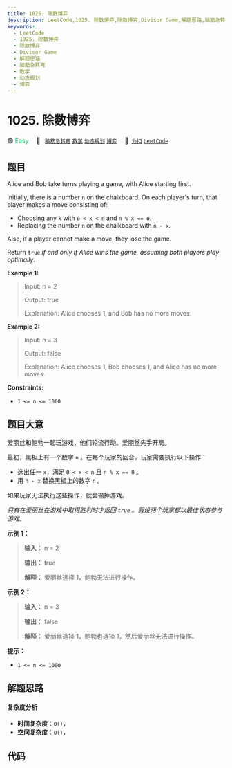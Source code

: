 ```yaml
---
title: 1025. 除数博弈
description: LeetCode,1025. 除数博弈,除数博弈,Divisor Game,解题思路,脑筋急转弯,数学,动态规划,博弈
keywords:
  - LeetCode
  - 1025. 除数博弈
  - 除数博弈
  - Divisor Game
  - 解题思路
  - 脑筋急转弯
  - 数学
  - 动态规划
  - 博弈
---
```


# 1025. 除数博弈

🟢 <font color=#15bd66>Easy</font>&emsp; 🔖&ensp; [`脑筋急转弯`](/tag/brainteaser.md) [`数学`](/tag/math.md) [`动态规划`](/tag/dynamic-programming.md) [`博弈`](/tag/game-theory.md)&emsp; 🔗&ensp;[`力扣`](https://leetcode.cn/problems/divisor-game) [`LeetCode`](https://leetcode.com/problems/divisor-game)

## 题目

Alice and Bob take turns playing a game, with Alice starting first.

Initially, there is a number `n` on the chalkboard. On each player's turn,
that player makes a move consisting of:

  * Choosing any `x` with `0 < x < n` and `n % x == 0`.
  * Replacing the number `n` on the chalkboard with `n - x`.

Also, if a player cannot make a move, they lose the game.

Return `true` _if and only if Alice wins the game, assuming both players play
optimally_.



**Example 1:**

> Input: n = 2
> 
> Output: true
> 
> Explanation: Alice chooses 1, and Bob has no more moves.

**Example 2:**

> Input: n = 3
> 
> Output: false
> 
> Explanation: Alice chooses 1, Bob chooses 1, and Alice has no more moves.

**Constraints:**

  * `1 <= n <= 1000`


## 题目大意

爱丽丝和鲍勃一起玩游戏，他们轮流行动。爱丽丝先手开局。

最初，黑板上有一个数字 `n` 。在每个玩家的回合，玩家需要执行以下操作：

  * 选出任一 `x`，满足 `0 < x < n` 且 `n % x == 0` 。
  * 用 `n - x` 替换黑板上的数字 `n` 。

如果玩家无法执行这些操作，就会输掉游戏。

_只有在爱丽丝在游戏中取得胜利时才返回  `true` 。假设两个玩家都以最佳状态参与游戏。_



**示例 1：**

> 
> 
> 
> 
> 
> **输入：** n = 2
> 
> **输出：** true
> 
> **解释：** 爱丽丝选择 1，鲍勃无法进行操作。
> 
> 

**示例 2：**

> 
> 
> 
> 
> 
> **输入：** n = 3
> 
> **输出：** false
> 
> **解释：** 爱丽丝选择 1，鲍勃也选择 1，然后爱丽丝无法进行操作。
> 
> 



**提示：**

  * `1 <= n <= 1000`


## 解题思路

#### 复杂度分析

- **时间复杂度**：`O()`，
- **空间复杂度**：`O()`，

## 代码

```javascript

```